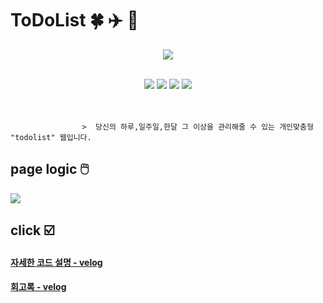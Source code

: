 # ToDoList 🍀 ✈️ 👟                                            

<div align="center">

![](https://velog.velcdn.com/images/sjb2010/post/567c8fdb-2493-46eb-971a-c193ff75a884/image.png)


 <br>

<img src="https://img.shields.io/badge/python-007396?style=flat-square&logo=python&logoColor=white"/>
<img src="https://img.shields.io/badge/Django-6DB33F?style=flat-square&logo=django&logoColor=white"/>
<img src="https://img.shields.io/badge/TypeScript-F7DF1E?style=flat-square&logo=TypeScript&logoColor=white"/>   
<img src="https://img.shields.io/badge/Angular-61DAFB?style=flat-square&logo=Angular&logoColor=white"/>

</div>

<br>
<br>


                    >  당신의 하루,일주일,한달 그 이상을 관리해줄 수 있는 개인맞춤형 "todolist" 웹입니다.


## page logic 🖱️ 

![](https://velog.velcdn.com/images/sjb2010/post/1b27438c-0fbf-4830-9a78-01d5e8896c8b/image.png)

## click ☑️



#### [자세한 코드 설명 - velog](https://velog.io/@sjb2010/Code-Review-saladlab-onboarding)

#### [회고록 - velog](https://velog.io/@sjb2010/Internship-onboarding-1)



